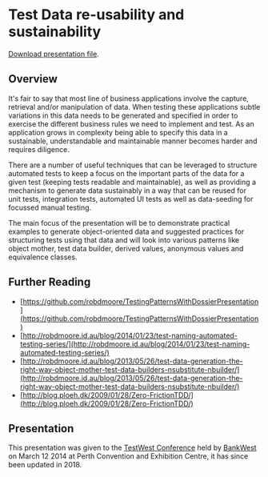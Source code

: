Test Data re-usability and sustainability
=========================================

[Download presentation file](https://github.com/robdmoore/TestWestTestDataSustainabilityPresentation/raw/master/Presentation.pptx).

Overview
--------

It's fair to say that most line of business applications involve the capture, retrieval and/or manipulation of data. When testing these applications subtle variations in this data needs to be generated and specified in order to exercise the different business rules we need to implement and test. As an application grows in complexity being able to specify this data in a sustainable, understandable and maintainable manner becomes harder and requires diligence.

There are a number of useful techniques that can be leveraged to structure automated tests to keep a focus on the important parts of the data for a given test (keeping tests readable and maintainable), as well as providing a mechanism to generate data sustainably in a way that can be reused for unit tests, integration tests, automated UI tests as well as data-seeding for focussed manual testing.

The main focus of the presentation will be to demonstrate practical examples to generate object-oriented data and suggested practices for structuring tests using that data and will look into various patterns like object mother, test data builder, derived values, anonymous values and equivalence classes.

Further Reading
---------------

* [https://github.com/robdmoore/TestingPatternsWithDossierPresentation](https://github.com/robdmoore/TestingPatternsWithDossierPresentation)
* [http://robdmoore.id.au/blog/2014/01/23/test-naming-automated-testing-series/](http://robdmoore.id.au/blog/2014/01/23/test-naming-automated-testing-series/)
* [http://robdmoore.id.au/blog/2013/05/26/test-data-generation-the-right-way-object-mother-test-data-builders-nsubstitute-nbuilder/](http://robdmoore.id.au/blog/2013/05/26/test-data-generation-the-right-way-object-mother-test-data-builders-nsubstitute-nbuilder/)
* [http://blog.ploeh.dk/2009/01/28/Zero-FrictionTDD/](http://blog.ploeh.dk/2009/01/28/Zero-FrictionTDD/)

Presentation
------------

This presentation was given to the [TestWest Conference](http://www.bankwest.com.au/testwest) held by [BankWest](http://www.bankwest.com.au/) on March 12 2014 at Perth Convention and Exhibition Centre, it has since been updated in 2018.
